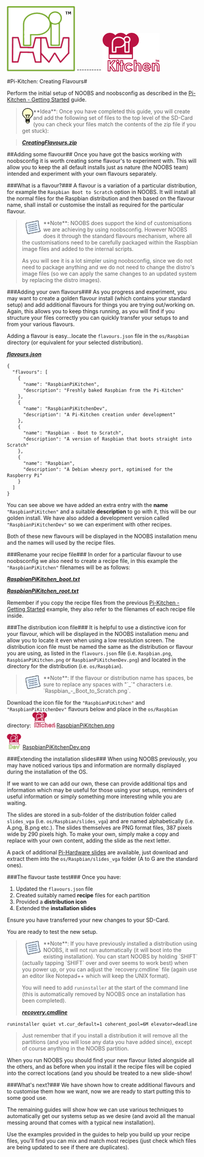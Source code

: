 
<img src="https://raw.githubusercontent.com/PiHw/Pi-Kitchen/master/markdown_source/markdown/img/pihwlogotm.png" width=180 />
----------
<img src="https://raw.githubusercontent.com/PiHw/Pi-Kitchen/master/markdown_source/markdown/img/PiKitchen.png" width=150 />

#Pi-Kitchen: Creating Flavours#

Perform the initial setup of NOOBS and noobsconfig as described in the <a href="https://github.com/PiHw/Pi-Kitchen/blob/master/markdown_source/markdown/PiKitchen-GettingStarted.md">Pi-Kitchen - Getting Started</a> guide.

> <img style="float:left" src="https://raw.githubusercontent.com/PiHw/Pi-Kitchen/master/markdown_source/markdown/img/idea.png" height=40/>
>**Idea**: Once you have completed this guide, you will create and add the following set of files to the top level of the SD-Card (you can check your files match the contents of the zip file if you get stuck):

> <a href="https://raw.githubusercontent.com/PiHw/Pi-Kitchen/master/guides/CreatingFlavours.zip">***CreatingFlavours.zip***</a>


##Adding some flavour##
Once you have got the basics working with noobsconfig it is worth creating some flavour's to experiment with.  This will allow you to keep the all default installs just as nature (the NOOBS team) intended and experiment with your own flavours separately.

###What is a flavour?###
A flavour is a variation of a particular distribution, for example the `Raspbian Boot to Scratch` option in NOOBS.  It will install all the normal files for the Raspbian distribution and then based on the flavour name, shall install or customise the install as required for the particular flavour.

> <img style="float:left" src="https://raw.githubusercontent.com/PiHw/Pi-Kitchen/master/markdown_source/markdown/img/note.png" height=40/>
>**Note**: NOOBS does support the kind of customisations we are achieving by using noobsconfig.  However NOOBS does it through the standard flavours mechanism, where all the customisations need to be carefully packaged within the Raspbian image files and added to the internal scripts.
>
>As you will see it is a lot simpler using noobsconfig, since we do not need to package anything and we do not need to change the distro's image files (so we can apply the same changes to an updated system by replacing the distro images).

###Adding your own flavours###
As you progress and experiment, you may want to create a golden flavour install (which contains your standard setup) and add additional flavours for things you are trying out/working on.  Again, this allows you to keep things running, as you will find if you structure your files correctly you can quickly transfer your setups to and from your various flavours.

Adding a flavour is easy...locate the `flavours.json` file in the `os/Raspbian` directory (or equivalent for your selected distribution).

<a href="https://raw.githubusercontent.com/PiHw/Pi-Kitchen/master/guides/CreatingFlavours/os/Raspbian/flavours.json">***flavours.json***</a>

	{
	  "flavours": [
	    {
	      "name": "RaspbianPiKitchen",
	      "description": "Freshly baked Raspbian from the Pi-Kitchen"
	    },
	    {
	      "name": "RaspbianPiKitchenDev",
	      "description": "A Pi-Kitchen creation under development"
	    },
	    {
	      "name": "Raspbian - Boot to Scratch",
	      "description": "A version of Raspbian that boots straight into Scratch"
	    },
	    {
	      "name": "Raspbian",
	      "description": "A Debian wheezy port, optimised for the Raspberry Pi"
	    }  
	  ]
	}

You can see above we have added an extra entry with the **name** `"RaspbianPiKitchen"` and a suitable **description** to go with it, this will be our golden install.  We have also added a development version called `"RaspbianPiKitchenDev"` so we can experiment with other recipes.

Both of these new flavours will be displayed in the NOOBS installation menu and the names will used by the recipe files.

###Rename your recipe file###
In order for a particular flavour to use noobsconfig we also need to create a recipe file, in this example the `"RaspbianPiKitchen"` filenames will be as follows:

<a href="https://raw.githubusercontent.com/PiHw/Pi-Kitchen/master/guides/CreatingFlavours/os/Raspbian/RaspbianPiKitchen_boot.txt">***RaspbianPiKitchen_boot.txt***</a>

<a href="https://raw.githubusercontent.com/PiHw/Pi-Kitchen/master/guides/CreatingFlavours/os/Raspbian/RaspbianPiKitchen_root.txt">***RaspbianPiKitchen_root.txt***</a>

Remember if you copy the recipe files from the previous <a href="https://github.com/PiHw/Pi-Kitchen/blob/master/markdown_source/markdown/PiKitchen-GettingStarted.md">Pi-Kitchen - Getting Started</a> example, they also refer to the filenames of each recipe file inside.

###The distribution icon file###
It is helpful to use a distinctive icon for your flavour, which will be displayed in the NOOBS installation menu and allow you to locate it even when using a low resolution screen.  The distribution icon file must be named the same as the distribution or flavour you are using, as listed in the `flavours.json` file (i.e. `Raspbian.png`, `RaspbianPiKitchen.png` or `RaspbianPiKitchenDev.png`) and located in the directory for the distribution (i.e. `os/Raspbian`).

> <img style="float:left" src="https://raw.githubusercontent.com/PiHw/Pi-Kitchen/master/markdown_source/markdown/img/note.png" height=40/>
>**Note**: If the flavour or distribution name has spaces, be sure to replace any spaces with "`_`" characters i.e. `Raspbian_-_Boot_to_Scratch.png`.

Download the icon file for the `"RaspbianPiKitchen"` and `"RaspbianPiKitchenDev"` flavours below and place in the `os/Raspbian` directory:
<img src="https://raw.githubusercontent.com/PiHw/Pi-Kitchen/master/guides/CreatingFlavours/os/Raspbian/RaspbianPiKitchen.png" height=40/>
<a href="https://raw.githubusercontent.com/PiHw/Pi-Kitchen/master/guides/CreatingFlavours/os/Raspbian/RaspbianPiKitchen.png">RaspbianPiKitchen.png</a>
<p>
<img src="https://raw.githubusercontent.com/PiHw/Pi-Kitchen/master/guides/CreatingFlavours/os/Raspbian/RaspbianPiKitchenDev.png" height=40/>
<a href="https://raw.githubusercontent.com/PiHw/Pi-Kitchen/master/guides/CreatingFlavours/os/Raspbian/RaspbianPiKitchenDev.png">RaspbianPiKitchenDev.png</a>

###Extending the installation slides###
When using NOOBS previously, you may have noticed various tips and information are normally displayed during the installation of the OS.

If we want to we can add our own, these can provide additional tips and information which may be useful for those using your setups, reminders of useful information or simply something more interesting while you are waiting.

The slides are stored in a sub-folder of the distribution folder called `slides_vga` (i.e. `os/Raspbian/slides_vga`) and are named alphabetically (i.e. A.png, B.png etc.).  The slides themselves are PNG format files, 387 pixels wide by 290 pixels high.  To make your own, simply make a copy and replace with your own content, adding the slide as the next letter.

A pack of additional <a href="https://raw.githubusercontent.com/PiHw/Pi-Kitchen/master/guides/CreatingFlavours/pihw-slides.zip">Pi-Hardware slides</a> are available, just download and extract them into the `os/Raspbian/slides_vga` folder (A to G are the standard ones).

<!--- #ifdef NOT_WORKING --->
<!--
> <img style="float:left" src="https://raw.githubusercontent.com/PiHw/Pi-Kitchen/master/markdown_source/markdown/img/note.png" height=40/>
>**Note**: If you want the same set of slides to appear for every distribution, remove any `os/DISTRO/slides_vga` folders and place your set of slides in the `default/slides` instead.
-->
<!--- #endif --->

###The flavour taste test###
Once you have:

1. Updated the `flavours.json` file
2. Created suitably named **recipe** files for each partition
3. Provided a **distribution icon**
4. Extended the **installation slides**

Ensure you have transferred your new changes to your SD-Card.

You are ready to test the new setup.

> <img style="float:left" src="https://raw.githubusercontent.com/PiHw/Pi-Kitchen/master/markdown_source/markdown/img/note.png" height=40/>
>**Note**: If you have previously installed a distribution using NOOBS, it will not run automatically (it will boot into the existing installation).  You can start NOOBS by holding `SHIFT` (actually tapping `SHIFT` over and over seems to work best) when you power up, or you can adjust the `recovery.cmdline` file (again use an editor like Notepad++ which will keep the UNIX format).
>
> You will need to add `runinstaller` at the start of the command line (this is automatically removed by NOOBS once an installation has been completed).
> 
> <a href="https://raw.githubusercontent.com/PiHw/Pi-Kitchen/master/guides/CreatingFlavours/recovery.cmdline">***recovery.cmdline***</a>
> 
	runinstaller quiet vt.cur_default=1 coherent_pool=6M elevator=deadline
>
> Just remember that if you install a distribution it will remove all the partitions (and you will lose any data you have added since), except of course anything in the NOOBS partition.

When you run NOOBS you should find your new flavour listed alongside all the others, and as before when you install it the recipe files will be copied into the correct locations (and you should be treated to a new slide-show!

###What's next?###
We have shown how to create additional flavours and to customise them how we want, now we are ready to start putting this to some good use.

The remaining guides will show how we can use various techniques to automatically get our systems setup as we desire (and avoid all the manual messing around that comes with a typical new installation).

Use the examples provided in the guides to help you build up your recipe files, you'll find you can mix and match most recipes (just check which files are being updated to see if there are duplicates).
